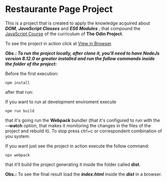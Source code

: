 # Restaurante Page Project

This is a project that is created to apply the knowledge acquired about ***DOM***, ***JavaScript Classes***  and ***ES6 Modules*** , that compound the [JavaScript Course](https://www.theodinproject.com/courses/javascript) of the curriculum of **The Odin Project**.  

To see the project in action click at [View in Browser]().  

***Obs.: To run the project locally, after clone it, you'll need to have NodeJs version 8.12.0 or greater installed and run the follow commands inside the folder of the project:***  

Before the first execution:  

```
npm install
```  
after that run:  

If you want to run at development enviroment execute  

```
npm run build
```  
that it's going run the **Webpack** bundler (that it's configured to run with the **--watch** option, that makes it monitoring the changes in the files of the project and rebuild it). To stop press ctrl+c or correspondent combination of you system.  

If you want just see the project in action execute the follow command:  

```
npx webpack
```
that it'll build the project generating it inside the folder called **dist**.  

**Obs.:** To see the final result load the ***index.html*** inside the ***dist*** in a browser.
